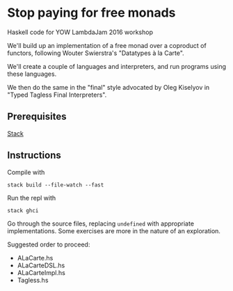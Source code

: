 # Stop paying for free monads
Haskell code for YOW LambdaJam 2016 workshop

We'll build up an implementation of a free monad over a coproduct of functors, following Wouter Swierstra's "Datatypes à la Carte".

We'll create a couple of languages and interpreters, and run programs using these languages.

We then do the same in the "final" style advocated by Oleg Kiselyov in "Typed Tagless Final Interpreters".


## Prerequisites

[Stack](http://haskellstack.org)

## Instructions

Compile with

```
stack build --file-watch --fast
```

Run the repl with

```
stack ghci
```

Go through the source files, replacing `undefined` with appropriate implementations.
Some exercises are more in the nature of an exploration.

Suggested order to proceed:

* ALaCarte.hs
* ALaCarteDSL.hs
* ALaCarteImpl.hs
* Tagless.hs